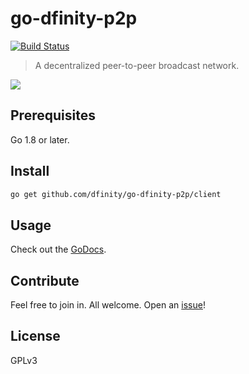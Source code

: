 # go-dfinity-p2p
[![Build Status](https://travis-ci.org/dfinity/go-dfinity-p2p.svg?branch=master)](https://travis-ci.org/dfinity/go-dfinity-p2p)

> A decentralized peer-to-peer broadcast network.

![](https://raw.githubusercontent.com/dfinity/go-dfinity-p2p/master/topology.gif)

## Prerequisites

Go 1.8 or later.

## Install

```sh
go get github.com/dfinity/go-dfinity-p2p/client
```

## Usage

Check out the [GoDocs](https://godoc.org/github.com/dfinity/go-dfinity-p2p/client).

## Contribute

Feel free to join in. All welcome. Open an [issue](https://github.com/dfinity/go-dfinity-p2p/issues)!

## License

GPLv3
